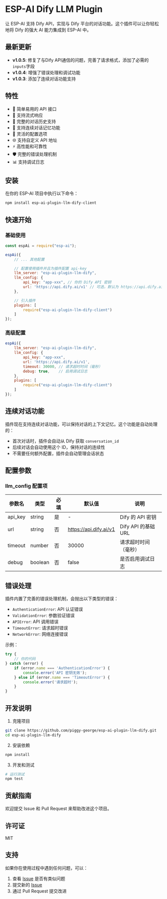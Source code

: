 # ESP-AI Dify LLM Plugin

让 ESP-AI 支持 Dify API，实现与 Dify 平台的对话功能。这个插件可以让你轻松地将 Dify 的强大 AI 能力集成到 ESP-AI 中。

## 最新更新

- **v1.0.5**: 修复了与Dify API通信的问题，完善了请求格式，添加了必需的`inputs`字段
- **v1.0.4**: 增强了错误处理和调试功能
- **v1.0.3**: 添加了连续对话功能支持

## 特性

- 🚀 简单易用的 API 接口
- 💬 支持流式响应
- 📝 完整的对话历史支持
- 🧠 支持连续对话记忆功能
- 🔧 灵活的配置选项
- 🌐 支持自定义 API 地址
- ⚡ 高性能和可靠性
- 🛡️ 完整的错误处理机制
- 📊 支持调试日志

## 安装

在你的 ESP-AI 项目中执行以下命令：

```bash
npm install esp-ai-plugin-llm-dify-client
```

## 快速开始

### 基础使用

```javascript
const espAi = require("esp-ai");

espAi({
    // ... 其他配置

    // 配置使用插件并且为插件配置 api-key
    llm_server: "esp-ai-plugin-llm-dify",
    llm_config: {
        api_key: "app-xxx", // 你的 Dify API 密钥
        url: 'https://api.dify.ai/v1' // 可选，默认为 https://api.dify.ai/v1
    },

    // 引入插件
    plugins: [
        require("esp-ai-plugin-llm-dify-client")
    ]
});
```

### 高级配置

```javascript
espAi({
    llm_server: "esp-ai-plugin-llm-dify",
    llm_config: {
        api_key: "app-xxx",
        url: 'https://api.dify.ai/v1',
        timeout: 30000, // 请求超时时间（毫秒）
        debug: true,    // 启用调试日志
    },
    plugins: [
        require("esp-ai-plugin-llm-dify-client")
    ]
});
```

## 连续对话功能

插件现在支持连续对话功能，可以保持对话的上下文记忆。这个功能是自动处理的：

- 首次对话时，插件会自动从 Dify 获取 `conversation_id`
- 后续对话会自动使用这个 ID，保持对话的连续性
- 不需要任何额外配置，插件会自动管理会话状态

## 配置参数

### llm_config 配置项

| 参数名 | 类型 | 必填 | 默认值 | 说明 |
|--------|------|------|--------|------|
| api_key | string | 是 | - | Dify 的 API 密钥 |
| url | string | 否 | https://api.dify.ai/v1 | Dify API 的基础 URL |
| timeout | number | 否 | 30000 | 请求超时时间（毫秒） |
| debug | boolean | 否 | false | 是否启用调试日志 |

## 错误处理

插件内置了完善的错误处理机制，会抛出以下类型的错误：

- `AuthenticationError`: API 认证错误
- `ValidationError`: 参数验证错误
- `APIError`: API 调用错误
- `TimeoutError`: 请求超时错误
- `NetworkError`: 网络连接错误

示例：

```javascript
try {
    // 你的代码
} catch (error) {
    if (error.name === 'AuthenticationError') {
        console.error('API 密钥无效');
    } else if (error.name === 'TimeoutError') {
        console.error('请求超时');
    }
}
```

## 开发说明

1. 克隆项目
```bash
git clone https://github.com/piggy-george/esp-ai-plugin-llm-dify.git
cd esp-ai-plugin-llm-dify
```

2. 安装依赖
```bash
npm install
```

3. 开发和测试
```bash
# 运行测试
npm test
```

## 贡献指南

欢迎提交 Issue 和 Pull Request 来帮助改进这个项目。

## 许可证

MIT

## 支持

如果你在使用过程中遇到任何问题，可以：

1. 查看 [Issue](https://github.com/piggy-george/esp-ai-plugin-llm-dify/issues) 是否有类似问题
2. 提交新的 [Issue](https://github.com/piggy-george/esp-ai-plugin-llm-dify/issues/new)
3. 通过 Pull Request 提交改进
